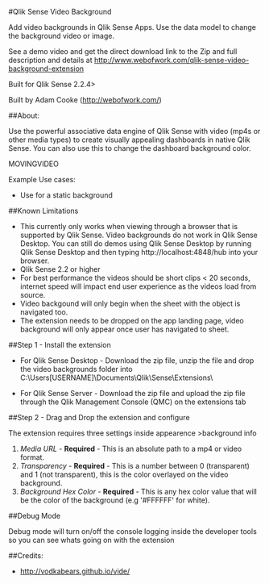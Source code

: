 #Qlik Sense Video Background

Add video backgrounds in Qlik Sense Apps. Use the data model to change the background video or image.

See a demo video and get the direct download link to the Zip and full description and details at http://www.webofwork.com/qlik-sense-video-background-extension

Built for Qlik Sense 2.2.4>

Built by Adam Cooke (http://webofwork.com/)

##About:


Use the powerful associative data engine of Qlik Sense with video (mp4s or other media types) to create visually appealing dashboards in native Qlik Sense. You can also use this to change the dashboard background color.


MOVINGVIDEO

Example Use cases:
- Use for a static background


##Known Limitations
- This currently only works when viewing through a browser that is supported by Qlik Sense. Video backgrounds do not work in Qlik Sense Desktop. You can still do demos using Qlik Sense Desktop by running Qlik Sense Desktop and then typing http://localhost:4848/hub into your browser.
- Qlik Sense 2.2 or higher
- For best performance the videos should be short clips < 20 seconds, internet speed will impact end user experience as the videos load from source.
- Video backgound will only begin when the sheet with the object is navigated too.
- The extension needs to be dropped on the app landing page, video background will only appear once user has navigated to sheet.

##Step 1 - Install the extension
- For Qlik Sense Desktop - Download the zip file, unzip the file and drop the video backgrounds folder into C:\Users\[USERNAME]\Documents\Qlik\Sense\Extensions\ 

- For Qlik Sense Server - Download the zip file and upload the zip file through the Qlik Management Console (QMC) on the extensions tab


##Step 2 - Drag and Drop the extension and configure


The extension requires three settings inside appearence >background info

1. *Media URL* - **Required** - This is an absolute path to a mp4 or video format. 
2. *Transparency* - **Required** - This is a number between 0 (transparent) and 1 (not transparent), this is the color overlayed on the video background.
3. *Background Hex Color* - **Required** - This is any hex color value that will be the color of the background (e.g '#FFFFFF' for white).

##Debug Mode

Debug mode will turn on/off the console logging inside the developer tools so you can see whats going on with the extension


##Credits:
- http://vodkabears.github.io/vide/